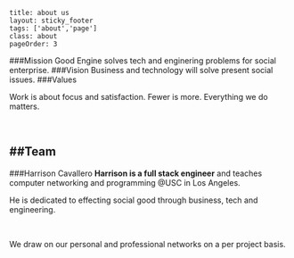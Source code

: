 ```
title: about us
layout: sticky_footer
tags: ['about','page']
class: about
pageOrder: 3
```

###Mission 
Good Engine solves tech and enginering problems for social enterprise. 
###Vision 
Business and technology will solve present social issues. 
###Values

Work is about focus and satisfaction. Fewer is more. Everything we do matters.

<br>


##Team
---

###Harrison Cavallero
**Harrison is a full stack engineer** and teaches computer networking and programming @USC in Los Angeles.

He is dedicated to effecting social good through business, tech and engineering. 

</br>

We draw on our personal and professional networks on a per project basis.
